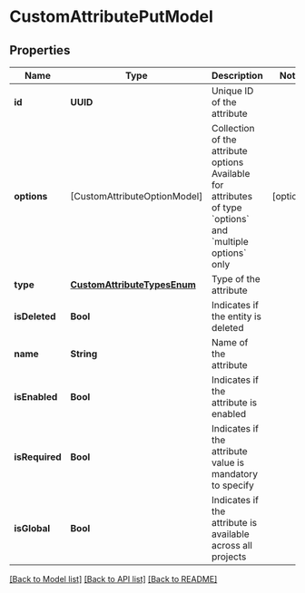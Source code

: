 # CustomAttributePutModel

## Properties
Name | Type | Description | Notes
------------ | ------------- | ------------- | -------------
**id** | **UUID** | Unique ID of the attribute | 
**options** | [CustomAttributeOptionModel] | Collection of the attribute options     Available for attributes of type &#x60;options&#x60; and &#x60;multiple options&#x60; only | [optional] 
**type** | [**CustomAttributeTypesEnum**](CustomAttributeTypesEnum.md) | Type of the attribute | 
**isDeleted** | **Bool** | Indicates if the entity is deleted | 
**name** | **String** | Name of the attribute | 
**isEnabled** | **Bool** | Indicates if the attribute is enabled | 
**isRequired** | **Bool** | Indicates if the attribute value is mandatory to specify | 
**isGlobal** | **Bool** | Indicates if the attribute is available across all projects | 

[[Back to Model list]](../README.md#documentation-for-models) [[Back to API list]](../README.md#documentation-for-api-endpoints) [[Back to README]](../README.md)


